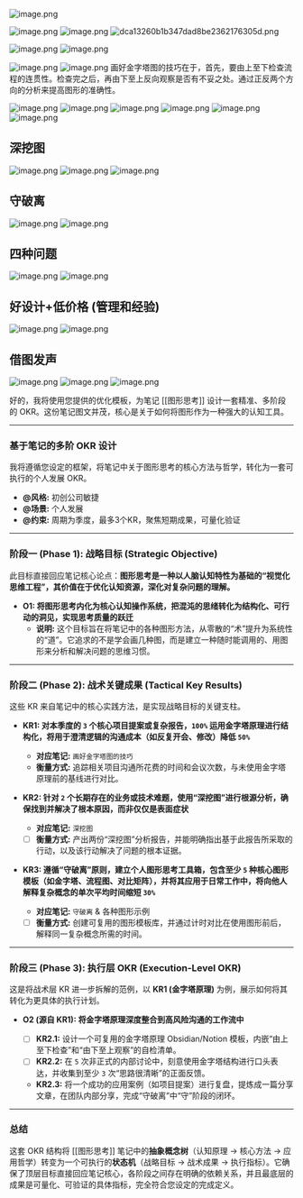 
![image.png](https://cdn.jsdelivr.net/gh/duanbiao2000/BlogGallery/picture/20240530164301.png)

![image.png](https://cdn.jsdelivr.net/gh/duanbiao2000/BlogGallery/picture/20240529192421.png)
![image.png](https://cdn.jsdelivr.net/gh/duanbiao2000/BlogGallery/picture/20240529192733.png)
![dca13260b1b347dad8be2362176305d.png](https://cdn.jsdelivr.net/gh/duanbiao2000/BlogGallery/picture/dca13260b1b347dad8be2362176305d.png)

![image.png](https://cdn.jsdelivr.net/gh/duanbiao2000/BlogGallery/picture/20240529193634.png)
![image.png](https://cdn.jsdelivr.net/gh/duanbiao2000/BlogGallery/picture/20240530152446.png)

![image.png](https://cdn.jsdelivr.net/gh/duanbiao2000/BlogGallery/picture/20240530152856.png)
![image.png](https://cdn.jsdelivr.net/gh/duanbiao2000/BlogGallery/picture/20240530152919.png)
画好金字塔图的技巧在于，首先，要由上至下检查流程的连贯性。检查完之后，再由下至上反向观察是否有不妥之处。通过正反两个方向的分析来提高图形的准确性。

![image.png](https://cdn.jsdelivr.net/gh/duanbiao2000/BlogGallery/picture/20240530163046.png)
![image.png](https://cdn.jsdelivr.net/gh/duanbiao2000/BlogGallery/picture/20240530163115.png)
![image.png](https://cdn.jsdelivr.net/gh/duanbiao2000/BlogGallery/picture/20240530163301.png)
![image.png](https://cdn.jsdelivr.net/gh/duanbiao2000/BlogGallery/picture/20240530163347.png)
![image.png](https://cdn.jsdelivr.net/gh/duanbiao2000/BlogGallery/picture/20240530163405.png)
![image.png](https://cdn.jsdelivr.net/gh/duanbiao2000/BlogGallery/picture/20240530163436.png)
## 深挖图
![image.png](https://cdn.jsdelivr.net/gh/duanbiao2000/BlogGallery/picture/20240530163458.png)
![image.png](https://cdn.jsdelivr.net/gh/duanbiao2000/BlogGallery/picture/20240530163514.png)
![image.png](https://cdn.jsdelivr.net/gh/duanbiao2000/BlogGallery/picture/20240530163525.png)
## 守破离
![image.png](https://cdn.jsdelivr.net/gh/duanbiao2000/BlogGallery/picture/20240530163612.png)
![image.png](https://cdn.jsdelivr.net/gh/duanbiao2000/BlogGallery/picture/20240530163630.png)
## 四种问题
![image.png](https://cdn.jsdelivr.net/gh/duanbiao2000/BlogGallery/picture/20240530163651.png)
![image.png](https://cdn.jsdelivr.net/gh/duanbiao2000/BlogGallery/picture/20240530163707.png)
## 好设计+低价格 (管理和经验)
![image.png](https://cdn.jsdelivr.net/gh/duanbiao2000/BlogGallery/picture/20240530163800.png)
![image.png](https://cdn.jsdelivr.net/gh/duanbiao2000/BlogGallery/picture/20240530163834.png)
## 借图发声
![image.png](https://cdn.jsdelivr.net/gh/duanbiao2000/BlogGallery/picture/20240530163854.png)
![image.png](https://cdn.jsdelivr.net/gh/duanbiao2000/BlogGallery/picture/20240530163920.png)
![image.png](https://cdn.jsdelivr.net/gh/duanbiao2000/BlogGallery/picture/20240530164047.png)

好的，我将使用您提供的优化模板，为笔记 [[图形思考]] 设计一套精准、多阶段的 OKR。这份笔记图文并茂，核心是关于如何将图形作为一种强大的认知工具。

---

### **基于笔记的多阶 OKR 设计**

我将遵循您设定的框架，将笔记中关于图形思考的核心方法与哲学，转化为一套可执行的个人发展 OKR。

*   **@风格:** 初创公司敏捷
*   **@场景:** 个人发展
*   **@约束:** 周期为季度，最多3个KR，聚焦短期成果，可量化验证

---

### **阶段一 (Phase 1): 战略目标 (Strategic Objective)**

此目标直接回应笔记核心论点：**图形思考是一种以人脑认知特性为基础的“视觉化思维工程”，其价值在于优化认知资源，深化对复杂问题的理解。**

*   **O1: 将图形思考内化为核心认知操作系统，把混沌的思绪转化为结构化、可行动的洞见，实现思考质量的跃迁**
    *   **说明:** 这个目标旨在将笔记中的各种图形方法，从零散的“术”提升为系统性的“道”。它追求的不是学会画几种图，而是建立一种随时能调用的、用图形来分析和解决问题的思维习惯。

---

### **阶段二 (Phase 2): 战术关键成果 (Tactical Key Results)**

这些 KR 来自笔记中的核心实践方法，是实现战略目标的关键支柱。

*   **KR1: 对本季度的 `3` 个核心项目提案或复杂报告，`100%` 运用金字塔原理进行结构化，将用于澄清逻辑的沟通成本（如反复开会、修改）降低 `50%`**
    *   **对应笔记:** `画好金字塔图的技巧`
    *   **衡量方式:** 追踪相关项目沟通所花费的时间和会议次数，与未使用金字塔原理前的基线进行对比。

*   **KR2: 针对 `2` 个长期存在的业务或技术难题，使用“深挖图”进行根源分析，确保找到并解决了根本原因，而非仅仅是表面症状**
    *   **对应笔记:** `深挖图`
    * [ ]   **衡量方式:** 产出两份“深挖图”分析报告，并能明确指出基于此报告所采取的行动，以及该行动解决了问题的根本证据。

*   **KR3: 遵循“守破离”原则，建立个人图形思考工具箱，包含至少 `5` 种核心图形模板（如金字塔、流程图、对比矩阵），并将其应用于日常工作中，将向他人解释复杂概念的单次平均时间缩短 `30%`**
    *   **对应笔记:** `守破离` & 各种图形示例
    * [ ]   **衡量方式:** 创建可复用的图形模板库，并通过计时对比在使用图形前后，解释同一复杂概念所需的时间。

---

### **阶段三 (Phase 3): 执行层 OKR (Execution-Level OKR)**

这是将战术层 KR 进一步拆解的范例，以 **KR1 (金字塔原理)** 为例，展示如何将其转化为更具体的执行计划。

*   **O2 (源自 KR1): 将金字塔原理深度整合到高风险沟通的工作流中**

    * [ ]   **KR2.1:** 设计一个可复用的金字塔原理 Obsidian/Notion 模板，内嵌“由上至下检查”和“由下至上观察”的自检清单。
    * [ ]   **KR2.2:** 在 `5` 次非正式的内部讨论中，刻意使用金字塔结构进行口头表达，并收集到至少 `3` 次“思路很清晰”的正面反馈。
    *   **KR2.3:** 将一个成功的应用案例（如项目提案）进行复盘，提炼成一篇分享文章，在团队内部分享，完成“守破离”中“守”阶段的闭环。

---

### **总结**

这套 OKR 结构将 [[图形思考]] 笔记中的**抽象概念树**（认知原理 -> 核心方法 -> 应用哲学）转变为一个可执行的**状态机**（战略目标 -> 战术成果 -> 执行指标）。它确保了顶层目标直接回应笔记核心，各阶段之间存在明确的依赖关系，并且最底层的成果是可量化、可验证的具体指标，完全符合您设定的完成定义。